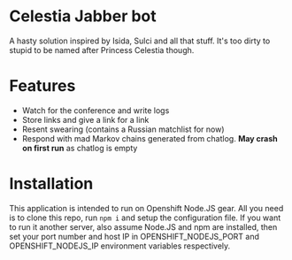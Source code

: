 # Celestia Jabber bot

A hasty solution inspired by Isida, Sulci and all that stuff. It's too dirty to stupid to be named after Princess Celestia though.

Features
========

* Watch for the conference and write logs
* Store links and give a link for a link
* Resent swearing (contains a Russian matchlist for now)
* Respond with mad Markov chains generated from chatlog. **May crash on first run** as chatlog is empty

Installation
============

This application is intended to run on Openshift Node.JS gear. All you need is to clone this repo, run `npm i` and setup the configuration file. If you want to run it another server, also assume Node.JS and npm are installed, then set your port number and host IP in OPENSHIFT_NODEJS_PORT and OPENSHIFT_NODEJS_IP environment variables respectively.
